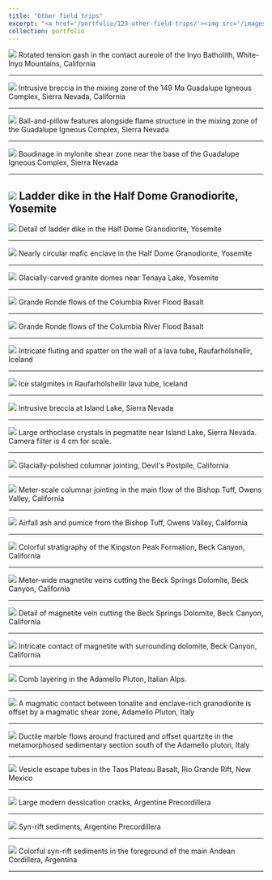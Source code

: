 ```yaml
---
title: "Other field trips"
excerpt: "<a href='/portfolio/123-other-field-trips/'><img src='/images/WalkerPanorama1.jpg'></a>"
collection: portfolio
---
```


<a href='/images/InyoTensionGash1.jpg'><img src='/images/InyoTensionGash1.jpg'></a>
Rotated tension gash in the contact aureole of the Inyo Batholith, White-Inyo Mountains, California

---

<a href='/images/GICBreccia1.jpg'><img src='/images/GICBreccia1.jpg'></a>
Intrusive breccia in the mixing zone of the 149 Ma Guadalupe Igneous Complex, Sierra Nevada, California

---

<a href='/images/GICFlameStructure1.jpg'><img src='/images/GICFlameStructure1.jpg'></a>
Ball-and-pillow features alongside flame structure in the mixing zone of the Guadalupe Igneous Complex, Sierra Nevada

---

<a href='/images/GICMylonite1.jpg'><img src='/images/GICMylonite1.jpg'></a>
Boudinage in mylonite shear zone near the base of the Guadalupe Igneous Complex, Sierra Nevada

---

<a href='/images/TuolumneLadderDike1.jpg'><img src='/images/TuolumneLadderDike1.jpg'></a>
Ladder dike in the Half Dome Granodiorite, Yosemite
---

<a href='/images/TuolumneLadderDike2.jpg'><img src='/images/TuolumneLadderDike2.jpg'></a>
Detail of ladder dike in the Half Dome Granodiorite, Yosemite

---

<a href='/images/TuolumneMaficInclusion1.jpg'><img src='/images/TuolumneMaficInclusion1.jpg'></a>
Nearly circular mafic enclave in the Half Dome Granodiorite, Yosemite

---

<a href='/images/TuolumneGlacialDomes1.jpg'><img src='/images/TuolumneGlacialDomes1.jpg'></a>
Glacially-carved granite domes near Tenaya Lake, Yosemite

---

<a href='/images/GrandeRonde2.jpg'><img src='/images/GrandeRonde2.jpg'></a>
Grande Ronde flows of the Columbia River Flood Basalt

---

<a href='/images/GrandeRonde1.jpg'><img src='/images/GrandeRonde1.jpg'></a>
Grande Ronde flows of the Columbia River Flood Basalt

---

<a href='/images/IcelandLavaTube1.jpg'><img src='/images/IcelandLavaTube1.jpg'></a>
Intricate fluting and spatter on the wall of a lava tube, Raufarhólshellir, Iceland

---

<a href='/images/IcelandLavaTube2.jpg'><img src='/images/IcelandLavaTube2.jpg'></a>
Ice stalgmites in Raufarhólshellir lava tube, Iceland

---

<a href='/images/IslandLakeBreccia1.jpg'><img src='/images/IslandLakeBreccia1.jpg'></a>
Intrusive breccia at Island Lake, Sierra Nevada

---

<a href='/images/IslandLakeOrthoclase1.jpg'><img src='/images/IslandLakeOrthoclase1.jpg'></a>
Large orthoclase crystals in pegmatite near Island Lake, Sierra Nevada. Camera filter is 4 cm for scale.

---

<a href='/images/DevilsPostpile1.jpg'><img src='/images/DevilsPostpile1.jpg'></a>
Glacially-polished columnar jointing, Devil's Postpile, California

---

<a href='/images/BishopTuffColumns1.jpg'><img src='/images/BishopTuffColumns1.jpg'></a>
Meter-scale columnar jointing in the main flow of the Bishop Tuff, Owens Valley, California

---

<a href='/images/BishopTuffAirfall1.jpg'><img src='/images/BishopTuffAirfall1.jpg'></a>
Airfall ash and pumice from the Bishop Tuff, Owens Valley, California

---

<a href='/images/KingstonPeakStrat1.jpg'><img src='/images/KingstonPeakStrat1.jpg'></a>
Colorful stratigraphy of the Kingston Peak Formation, Beck Canyon, California

---

<a href='/images/KingstonPeakMagnetite1.jpg'><img src='/images/KingstonPeakMagnetite1.jpg'></a>
Meter-wide magnetite veins cutting the Beck Springs Dolomite, Beck Canyon, California

---

<a href='/images/KingstonPeakMagnetite2.jpg'><img src='/images/KingstonPeakMagnetite2.jpg'></a>
Detail of magnetite vein cutting the Beck Springs Dolomite, Beck Canyon, California

---

<a href='/images/KingstonPeakMagnetite3.jpg'><img src='/images/KingstonPeakMagnetite3.jpg'></a>
Intricate contact of magnetite with surrounding dolomite, Beck Canyon, California

---

<a href='/images/AdamelloCombLayering1.jpg'><img src='/images/AdamelloCombLayering1.jpg'></a>
Comb layering in the Adamello Pluton, Italian Alps.

---

<a href='/images/AdamelloContact1.jpg'><img src='/images/AdamelloContact1.jpg'></a>
A magmatic contact between tonalite and enclave-rich granodiorite is offset by a magmatic shear zone, Adamello Pluton, Italy

---

<a href='/images/AdamelloMarble1.jpg'><img src='/images/AdamelloMarble1.jpg'></a>
Ductile marble flows around fractured and offset quartzite in the metamorphosed sedimentary section south of the Adamello pluton, Italy

---

<a href='/images/TaosBasaltVesicle1.jpg'><img src='/images/TaosBasaltVesicle1.jpg'></a>
Vesicle escape tubes in the Taos Plateau Basalt, Rio Grande Rift, New Mexico

---

<a href='/images/PrecordilleraMudcracks1.jpg'><img src='/images/PrecordilleraMudcracks1.jpg'></a>
Large modern dessication cracks, Argentine Precordillera

---

<a href='/images/PrecordilleraSynrift1.jpg'><img src='/images/PrecordilleraSynrift1.jpg'></a>
Syn-rift sediments, Argentine Precordillera

---

<a href='/images/PrecordilleraSynrift2.jpg'><img src='/images/PrecordilleraSynrift2.jpg'></a>
Colorful syn-rift sediments in the foreground of the main Andean Cordillera, Argentina

---


